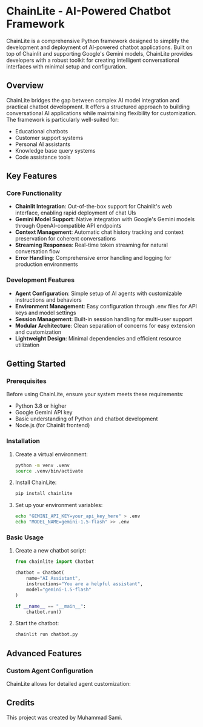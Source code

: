 # ChainLite - AI-Powered Chatbot Framework

ChainLite is a comprehensive Python framework designed to simplify the development and deployment of AI-powered chatbot applications. Built on top of Chainlit and supporting Google's Gemini models, ChainLite provides developers with a robust toolkit for creating intelligent conversational interfaces with minimal setup and configuration.

## Overview

ChainLite bridges the gap between complex AI model integration and practical chatbot development. It offers a structured approach to building conversational AI applications while maintaining flexibility for customization. The framework is particularly well-suited for:

- Educational chatbots
- Customer support systems
- Personal AI assistants
- Knowledge base query systems
- Code assistance tools

## Key Features

### Core Functionality

- **Chainlit Integration**: Out-of-the-box support for Chainlit's web interface, enabling rapid deployment of chat UIs
- **Gemini Model Support**: Native integration with Google's Gemini models through OpenAI-compatible API endpoints
- **Context Management**: Automatic chat history tracking and context preservation for coherent conversations
- **Streaming Responses**: Real-time token streaming for natural conversation flow
- **Error Handling**: Comprehensive error handling and logging for production environments

### Development Features

- **Agent Configuration**: Simple setup of AI agents with customizable instructions and behaviors
- **Environment Management**: Easy configuration through .env files for API keys and model settings
- **Session Management**: Built-in session handling for multi-user support
- **Modular Architecture**: Clean separation of concerns for easy extension and customization
- **Lightweight Design**: Minimal dependencies and efficient resource utilization

## Getting Started

### Prerequisites

Before using ChainLite, ensure your system meets these requirements:

- Python 3.8 or higher
- Google Gemini API key
- Basic understanding of Python and chatbot development
- Node.js (for Chainlit frontend)

### Installation

1. Create a virtual environment:
   ```bash
   python -m venv .venv
   source .venv/bin/activate
   ```

2. Install ChainLite:
   ```bash
   pip install chainlite
   ```

3. Set up your environment variables:
   ```bash
   echo "GEMINI_API_KEY=your_api_key_here" > .env
   echo "MODEL_NAME=gemini-1.5-flash" >> .env
   ```

### Basic Usage

1. Create a new chatbot script:
   ```python
   from chainlite import Chatbot

   chatbot = Chatbot(
       name="AI Assistant",
       instructions="You are a helpful assistant",
       model="gemini-1.5-flash"
   )

   if __name__ == "__main__":
       chatbot.run()
   ```

2. Start the chatbot:
   ```bash
   chainlit run chatbot.py
   ```

## Advanced Features

### Custom Agent Configuration

ChainLite allows for detailed agent customization:

## Credits

This project was created by Muhammad Sami.
